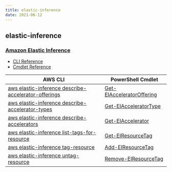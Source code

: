 ```yaml
---
title: elastic-inference
date: 2021-06-12
---
```


## elastic-inference

### [Amazon Elastic Inference](https://aws.amazon.com/machine-learning/elastic-inference/)

* [CLI Reference](https://docs.aws.amazon.com/cli/latest/reference/elastic-inference/index.html)
* [Cmdlet Reference](https://docs.aws.amazon.com/powershell/latest/reference/items/ElasticInference_cmdlets.html)

|AWS CLI|PowerShell Cmdlet|
|----|----|
|[aws elastic-inference describe-accelerator-offerings](https://docs.aws.amazon.com/cli/latest/reference/elastic-inference/describe-accelerator-offerings.html)|[Get-EIAcceleratorOffering](https://docs.aws.amazon.com/powershell/latest/reference/items/Get-EIAcceleratorOffering.html)|
|[aws elastic-inference describe-accelerator-types](https://docs.aws.amazon.com/cli/latest/reference/elastic-inference/describe-accelerator-types.html)|[Get-EIAcceleratorType](https://docs.aws.amazon.com/powershell/latest/reference/items/Get-EIAcceleratorType.html)|
|[aws elastic-inference describe-accelerators](https://docs.aws.amazon.com/cli/latest/reference/elastic-inference/describe-accelerators.html)|[Get-EIAccelerator](https://docs.aws.amazon.com/powershell/latest/reference/items/Get-EIAccelerator.html)|
|[aws elastic-inference list-tags-for-resource](https://docs.aws.amazon.com/cli/latest/reference/elastic-inference/list-tags-for-resource.html)|[Get-EIResourceTag](https://docs.aws.amazon.com/powershell/latest/reference/items/Get-EIResourceTag.html)|
|[aws elastic-inference tag-resource](https://docs.aws.amazon.com/cli/latest/reference/elastic-inference/tag-resource.html)|[Add-EIResourceTag](https://docs.aws.amazon.com/powershell/latest/reference/items/Add-EIResourceTag.html)|
|[aws elastic-inference untag-resource](https://docs.aws.amazon.com/cli/latest/reference/elastic-inference/untag-resource.html)|[Remove-EIResourceTag](https://docs.aws.amazon.com/powershell/latest/reference/items/Remove-EIResourceTag.html)|

